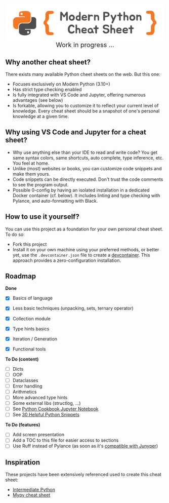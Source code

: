 <img src="https://github.com/ddahan/modern-python-cheat-sheet/blob/main/resources/logo/logo.png?raw=true"
     alt="Logo"
     style="float: left; margin-right: 10px;" 
     />


<p style="text-align: center; font-size: 20px">
Work in progress ...
</p>

## Why another cheat sheet?

There exists many available Python cheet sheets on the web. But this one:
- Focuses exclusively on Modern Python (3.10+)
- Has strict type checking enabled
- Is fully integrated with VS Code and Jupyter, offering numerous advantages (see below)
- Is forkable, allowing you to customize it to reflect your current level of knowledge. Every cheat sheet should be a snapshot of one's personal knowledge at a given time.

## Why using VS Code and Jupyter for a cheat sheet?

- Why use anything else than your IDE to read and write code? You get same syntax colors, same shortcuts, auto complete, type inference, etc. You feel at home.
- Unlike (most) websites or books, you can customize code snippets and make them yours.
- Code snippets can be directly executed. Don't trust the code comments to see the program output.
- Possible 0-config by having an isolated installation in a dedicated Docker container (cf. below). It includes linting and type checking with Pylance, and auto-formatting with Black.


## How to use it yourself?
You can use this project as a foundation for your own personal cheat sheet. To do so:

- Fork this project
- Install it on your own machine using your preferred methods, or better yet, use the `.devcontainer.json` file to create a [devcontainer](https://code.visualstudio.com/docs/devcontainers/containers). This approach provides a zero-configuration installation.

## Roadmap

**Done**
- [x] Basics of language
- [x] Less basic techniques (unpacking, sets, ternary operator)
- [x] Collection module
- [x] Type hints basics
- [x] Iteration / Generation
- [x] Functional tools


**To Do (content)**
- [ ] Dicts
- [ ] OOP
- [ ] Dataclasses
- [ ] Error handling
- [ ] Arithmetics
- [ ] More advanced type hints
- [ ] Some external libs (structlog, ...)
- [ ] See [Python Cookbook Jupyter Notebook](https://github.com/acheamponge/Python-Cookbook-3rd-edition-JupyterNotebook-Code)
- [ ] See [30 Helpful Python Snippets](https://towardsdatascience.com/30-helpful-python-snippets-that-you-can-learn-in-30-seconds-or-less-69bb49204172)

**To Do (features)**
- [ ] Add screen presentation
- [ ] Add a TOC to this file for easier access to sections
- [ ] Use Ruff instead of Pylance (as soon as it's [compatible with Junyper](https://github.com/astral-sh/ruff/issues/5188))

## Inspiration

These projects have been extensively referenced used to create this cheat sheet:

- [Intermediate Python](https://book.pythontips.com/en/latest/)
- [Mypy cheat sheet](https://mypy.readthedocs.io/en/stable/cheat_sheet_py3.html)
